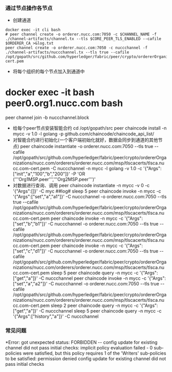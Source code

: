 ### 通过节点操作各节点
* 创建通道
```shell script
docker exec -it cli bash
# peer channel create -o orderer.nucc.com:7050 -c $CHANNEL_NAME -f ./channel-artifacts/channel.tx --tls $CORE_PEER_TLS_ENABLED --cafile $ORDERER_CA >&log.txt
peer channel create -o orderer.nucc.com:7050 -c nuccchannel -f ./channel-artifacts/nuccchannel.tx --tls true --cafile /opt/gopath/src/github.com/hyperledger/fabric/peer/crypto/ordererOrganizations/nucc.com/msp/tlscacerts/tlsca.nucc.com-cert.pem
```

* 将每个组织的每个节点加入到通道中
# docker exec -it  bash peer0.org1.nucc.com bash
peer channel join -b nuccchannel.block

* 给每个peer节点安装智能合约
cd /opt/gopath/src
peer chaincode install -n mycc -v 1.0 -l golang -p github.com/chaincode/chaincode_api_list/
* 对智能合约进行初始化(一个客户端初始化就好，数据会同步到通道的其他节点)
peer chaincode instantiate -o orderer.nucc.com:7050 --tls true --cafile /opt/gopath/src/github.com/hyperledger/fabric/peer/crypto/ordererOrganizations/nucc.com/orderers/orderer.nucc.com/msp/tlscacerts/tlsca.nucc.com-cert.pem -C nuccchannel -n mycc -l golang -v 1.0 -c '{"Args":["init","a","100","b","200"]}' -P 'OR ('\''Org1MSP.peer'\'','\''Org2MSP.peer'\'')'
* 对数据进行查询、调用
peer chaincode instantiate -n mycc -v 0 -c '{"Args":[]}' -C myc ##log#
sleep 5
peer chaincode invoke -n mycc -c '{"Args":["set","a","a1"]}' -C nuccchannel -o orderer.nucc.com:7050 --tls true --cafile /opt/gopath/src/github.com/hyperledger/fabric/peer/crypto/ordererOrganizations/nucc.com/orderers/orderer.nucc.com/msp/tlscacerts/tlsca.nucc.com-cert.pem
peer chaincode invoke -n mycc -c '{"Args":["set","b","b1"]}' -C nuccchannel -o orderer.nucc.com:7050 --tls true --cafile /opt/gopath/src/github.com/hyperledger/fabric/peer/crypto/ordererOrganizations/nucc.com/orderers/orderer.nucc.com/msp/tlscacerts/tlsca.nucc.com-cert.pem
peer chaincode invoke -n mycc -c '{"Args":["set","c","d1"]}' -C nuccchannel -o orderer.nucc.com:7050 --tls true --cafile /opt/gopath/src/github.com/hyperledger/fabric/peer/crypto/ordererOrganizations/nucc.com/orderers/orderer.nucc.com/msp/tlscacerts/tlsca.nucc.com-cert.pem
sleep 5
peer chaincode query -n mycc -c '{"Args":["get","a"]}' -C nuccchannel
peer chaincode invoke -n mycc -c '{"Args":["set","a","a2"]}' -C nuccchannel -o orderer.nucc.com:7050 --tls true --cafile /opt/gopath/src/github.com/hyperledger/fabric/peer/crypto/ordererOrganizations/nucc.com/orderers/orderer.nucc.com/msp/tlscacerts/tlsca.nucc.com-cert.pem
sleep 2
peer chaincode query -n mycc -c '{"Args":["get","a"]}' -C nuccchannel
sleep 5
peer chaincode query -n mycc -c '{"Args":["history","a"]}' -C nuccchannel

### 常见问题
*Error: got unexpected status: FORBIDDEN -- config update for existing channel did not pass initial checks: implicit policy evaluation failed - 0 sub-policies were satisfied, but this policy requires 1 of the 'Writers' sub-policies to be satisfied: permission denied config update for existing channel did not pass initial checks
